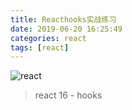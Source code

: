 ```yaml
---
title: Reacthooks实战练习
date: 2019-06-20 16:25:49
categories: react
tags: [react]
---
```


![react](https://user-gold-cdn.xitu.io/2018/12/27/167ee4749d7dfa68?w=1380&h=440&f=png&s=207589)

> react 16 - hooks

<!-- More -->
